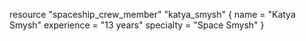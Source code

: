resource "spaceship_crew_member" "katya_smysh" {
  name        = "Katya Smysh"
  experience  = "13 years"
  specialty   = "Space Smysh"
}